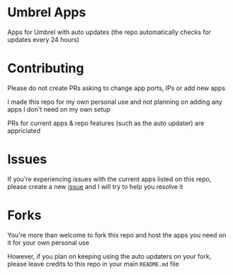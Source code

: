 # Umbrel Apps
Apps for Umbrel with auto updates (the repo automatically checks for updates every 24 hours)

# Contributing
Please do not create PRs asking to change app ports, IPs or add new apps

I made this repo for my own personal use and not planning on adding any apps I don't need on my own setup

PRs for current apps & repo features (such as the auto updater) are appriciated

# Issues

If you're experiencing issues with the current apps listed on this repo, please create a new [issue](https://github.com/ShonP40/umbrel-apps/issues) and I will try to help you resolve it

# Forks
You're more than welcome to fork this repo and host the apps you need on it for your own personal use

However, if you plan on keeping using the auto updaters on your fork, please leave credits to this repo in your main `README.md` file

